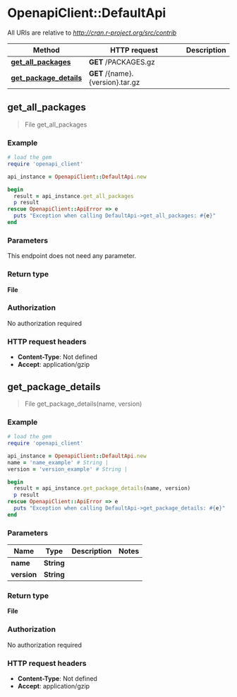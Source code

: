 # OpenapiClient::DefaultApi

All URIs are relative to *http://cran.r-project.org/src/contrib*

Method | HTTP request | Description
------------- | ------------- | -------------
[**get_all_packages**](DefaultApi.md#get_all_packages) | **GET** /PACKAGES.gz | 
[**get_package_details**](DefaultApi.md#get_package_details) | **GET** /{name}.{version}.tar.gz | 



## get_all_packages

> File get_all_packages



### Example

```ruby
# load the gem
require 'openapi_client'

api_instance = OpenapiClient::DefaultApi.new

begin
  result = api_instance.get_all_packages
  p result
rescue OpenapiClient::ApiError => e
  puts "Exception when calling DefaultApi->get_all_packages: #{e}"
end
```

### Parameters

This endpoint does not need any parameter.

### Return type

**File**

### Authorization

No authorization required

### HTTP request headers

- **Content-Type**: Not defined
- **Accept**: application/gzip


## get_package_details

> File get_package_details(name, version)



### Example

```ruby
# load the gem
require 'openapi_client'

api_instance = OpenapiClient::DefaultApi.new
name = 'name_example' # String | 
version = 'version_example' # String | 

begin
  result = api_instance.get_package_details(name, version)
  p result
rescue OpenapiClient::ApiError => e
  puts "Exception when calling DefaultApi->get_package_details: #{e}"
end
```

### Parameters


Name | Type | Description  | Notes
------------- | ------------- | ------------- | -------------
 **name** | **String**|  | 
 **version** | **String**|  | 

### Return type

**File**

### Authorization

No authorization required

### HTTP request headers

- **Content-Type**: Not defined
- **Accept**: application/gzip

